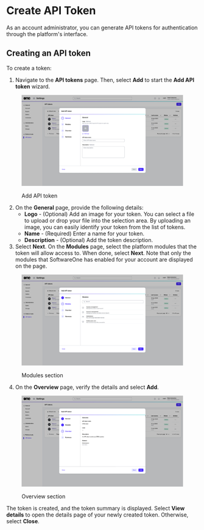 # Create API Token

As an account administrator, you can generate API tokens for authentication through the platform's interface.

## Creating an API token

To create a token:

1. Navigate to the **API tokens** page. Then, select **Add** to start the **Add API token** wizard.

<figure><img src="../../../.gitbook/assets/image (990).png" alt=""><figcaption><p>Add API token</p></figcaption></figure>

2. On the **General** page, provide the following details:
   * **Logo** - (Optional) Add an image for your token. You can select a file to upload or drop your file into the selection area. By uploading an image, you can easily identify your token from the list of tokens.&#x20;
   * **Name** - (Required) Enter a name for your token.&#x20;
   * **Description** - (Optional) Add the token description.
3. Select **Next**. On the **Modules** page, select the platform modules that the token will allow access to. When done, select **Next**. Note that only the modules that SoftwareOne has enabled for your account are displayed on the page.&#x20;

<figure><img src="../../../.gitbook/assets/image (991).png" alt=""><figcaption><p>Modules section</p></figcaption></figure>

4. On the **Overview** page, verify the details and select **Add**.

<figure><img src="../../../.gitbook/assets/image (992).png" alt=""><figcaption><p>Overview section</p></figcaption></figure>

The token is created, and the token summary is displayed. Select **View details** to open the details page of your newly created token. Otherwise, select **Close**.&#x20;
